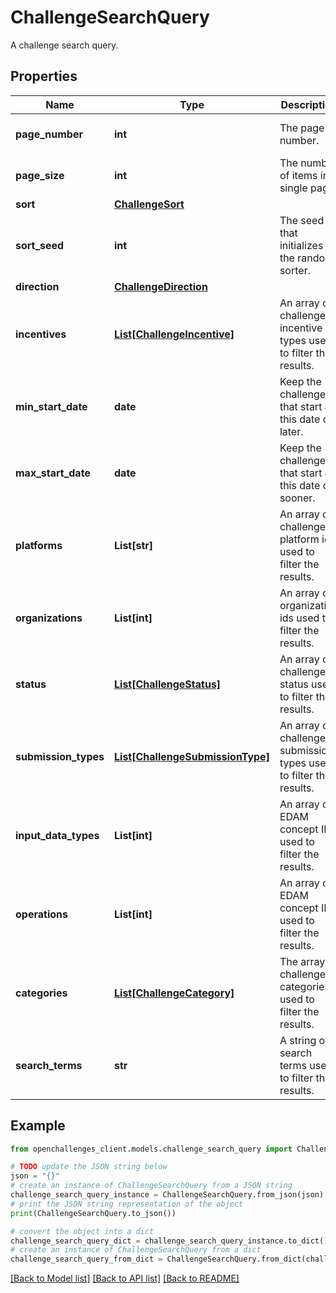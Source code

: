 # ChallengeSearchQuery

A challenge search query.

## Properties

| Name                 | Type                                                            | Description                                                        | Notes                       |
| -------------------- | --------------------------------------------------------------- | ------------------------------------------------------------------ | --------------------------- |
| **page_number**      | **int**                                                         | The page number.                                                   | [optional] [default to 0]   |
| **page_size**        | **int**                                                         | The number of items in a single page.                              | [optional] [default to 100] |
| **sort**             | [**ChallengeSort**](ChallengeSort.md)                           |                                                                    | [optional]                  |
| **sort_seed**        | **int**                                                         | The seed that initializes the random sorter.                       | [optional]                  |
| **direction**        | [**ChallengeDirection**](ChallengeDirection.md)                 |                                                                    | [optional]                  |
| **incentives**       | [**List[ChallengeIncentive]**](ChallengeIncentive.md)           | An array of challenge incentive types used to filter the results.  | [optional]                  |
| **min_start_date**   | **date**                                                        | Keep the challenges that start at this date or later.              | [optional]                  |
| **max_start_date**   | **date**                                                        | Keep the challenges that start at this date or sooner.             | [optional]                  |
| **platforms**        | **List[str]**                                                   | An array of challenge platform ids used to filter the results.     | [optional]                  |
| **organizations**    | **List[int]**                                                   | An array of organization ids used to filter the results.           | [optional]                  |
| **status**           | [**List[ChallengeStatus]**](ChallengeStatus.md)                 | An array of challenge status used to filter the results.           | [optional]                  |
| **submission_types** | [**List[ChallengeSubmissionType]**](ChallengeSubmissionType.md) | An array of challenge submission types used to filter the results. | [optional]                  |
| **input_data_types** | **List[int]**                                                   | An array of EDAM concept ID used to filter the results.            | [optional]                  |
| **operations**       | **List[int]**                                                   | An array of EDAM concept ID used to filter the results.            | [optional]                  |
| **categories**       | [**List[ChallengeCategory]**](ChallengeCategory.md)             | The array of challenge categories used to filter the results.      | [optional]                  |
| **search_terms**     | **str**                                                         | A string of search terms used to filter the results.               | [optional]                  |

## Example

```python
from openchallenges_client.models.challenge_search_query import ChallengeSearchQuery

# TODO update the JSON string below
json = "{}"
# create an instance of ChallengeSearchQuery from a JSON string
challenge_search_query_instance = ChallengeSearchQuery.from_json(json)
# print the JSON string representation of the object
print(ChallengeSearchQuery.to_json())

# convert the object into a dict
challenge_search_query_dict = challenge_search_query_instance.to_dict()
# create an instance of ChallengeSearchQuery from a dict
challenge_search_query_from_dict = ChallengeSearchQuery.from_dict(challenge_search_query_dict)
```

[[Back to Model list]](../README.md#documentation-for-models) [[Back to API list]](../README.md#documentation-for-api-endpoints) [[Back to README]](../README.md)
